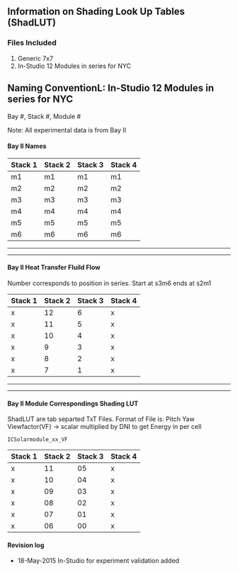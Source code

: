 ## Information on Shading Look Up Tables (ShadLUT)

### Files Included
1. Generic 7x7
2. In-Studio 12 Modules in series for NYC


## Naming ConventionL: In-Studio 12 Modules in series for NYC


Bay #, Stack #, Module #

Note: All experimental data is from Bay II

#### Bay II Names
Stack 1 | Stack 2 | Stack 3 | Stack 4 
--- | --- | --- | ---
 m1 | m1 | m1 | m1 
 m2 | m2 | m2 | m2 
 m3 | m3 | m3 | m3 
 m4 | m4 | m4 | m4 
 m5 | m5 | m5 | m5  
 m6 | m6 | m6 | m6  

----


----

#### Bay II Heat Transfer Fluild Flow
Number corresponds to position in series. Start at s3m6 ends at s2m1

Stack 1 | Stack 2 | Stack 3 | Stack 4
--- | --- | --- | --- 
 x | 12 | 6 | x 
 x | 11 | 5 | x 
 x | 10 | 4 | x 
 x | 9 | 3 | x 
 x | 8 | 2 | x  
 x | 7 | 1 | x  

----


----

#### Bay II Module Correspondings Shading LUT
ShadLUT are tab separted TxT Files. 
Format of File is:
Pitch	Yaw		Viewfactor(VF) -> scalar multiplied by DNI to get Energy in per cell



`ICSolarmodule_xx_VF`


Stack 1 | Stack 2 | Stack 3 | Stack 4
--- | --- | --- | --- 
 x | 11 | 05 | x 
 x | 10 | 04 | x 
 x | 09 | 03 | x 
 x | 08 | 02| x 
 x | 07 | 01 | x  
 x | 06 | 00 | x  

 
  
 

#### Revision log
* 18-May-2015 In-Studio for experiment validation added

